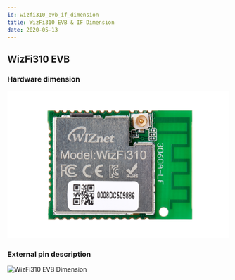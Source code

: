 ```yaml
---
id: wizfi310_evb_if_dimension
title: WizFi310 EVB & IF Dimension
date: 2020-05-13
---
```


## WizFi310 EVB

### Hardware dimension

![](/img/products/wizfi310/wizfi310evbdimension/wizfi310_module.png)

### External pin description

![WizFi310 EVB
Dimension](/img/products/wizfi310/wizfi310evbdimension/wizfi310_evb_demension.png)
